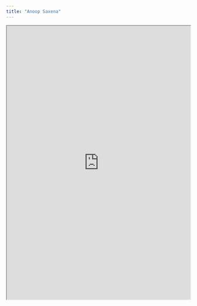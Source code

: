 ```yaml
---
title: "Anoop Saxena"
---
```



<iframe height="750" width="100%" src="https://ewelton.github.io/ktest/wiki.html#Anoop%20Saxena"></iframe>
